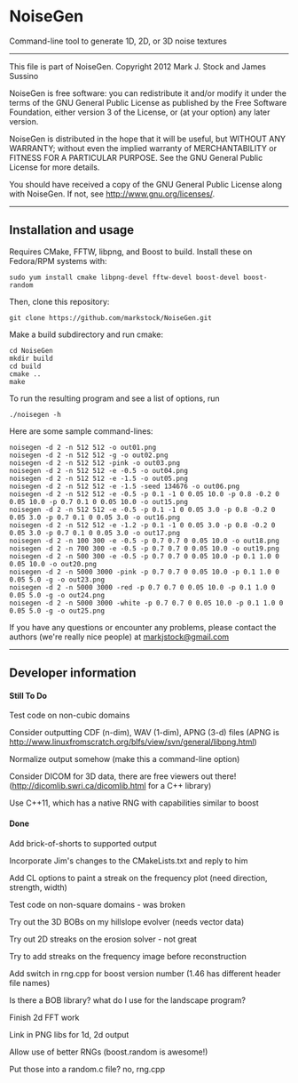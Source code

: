 # NoiseGen
Command-line tool to generate 1D, 2D, or 3D noise textures

----------------------------------------------

This file is part of NoiseGen.
Copyright 2012 Mark J. Stock and James Sussino

NoiseGen is free software: you can redistribute it and/or modify
it under the terms of the GNU General Public License as published by
the Free Software Foundation, either version 3 of the License, or
(at your option) any later version.

NoiseGen is distributed in the hope that it will be useful,
but WITHOUT ANY WARRANTY; without even the implied warranty of
MERCHANTABILITY or FITNESS FOR A PARTICULAR PURPOSE.  See the
GNU General Public License for more details.

You should have received a copy of the GNU General Public License
along with NoiseGen.  If not, see <http://www.gnu.org/licenses/>.

----------------------------------------------

## Installation and usage

Requires CMake, FFTW, libpng, and Boost to build. Install these on Fedora/RPM systems with:

    sudo yum install cmake libpng-devel fftw-devel boost-devel boost-random

Then, clone this repository:

    git clone https://github.com/markstock/NoiseGen.git

Make a build subdirectory and run cmake:

    cd NoiseGen
    mkdir build
    cd build
    cmake ..
    make

To run the resulting program and see a list of options, run

    ./noisegen -h

Here are some sample command-lines:

    noisegen -d 2 -n 512 512 -o out01.png
    noisegen -d 2 -n 512 512 -g -o out02.png
    noisegen -d 2 -n 512 512 -pink -o out03.png
    noisegen -d 2 -n 512 512 -e -0.5 -o out04.png
    noisegen -d 2 -n 512 512 -e -1.5 -o out05.png
    noisegen -d 2 -n 512 512 -e -1.5 -seed 134676 -o out06.png
    noisegen -d 2 -n 512 512 -e -0.5 -p 0.1 -1 0 0.05 10.0 -p 0.8 -0.2 0 0.05 10.0 -p 0.7 0.1 0 0.05 10.0 -o out15.png
    noisegen -d 2 -n 512 512 -e -0.5 -p 0.1 -1 0 0.05 3.0 -p 0.8 -0.2 0 0.05 3.0 -p 0.7 0.1 0 0.05 3.0 -o out16.png
    noisegen -d 2 -n 512 512 -e -1.2 -p 0.1 -1 0 0.05 3.0 -p 0.8 -0.2 0 0.05 3.0 -p 0.7 0.1 0 0.05 3.0 -o out17.png
    noisegen -d 2 -n 100 300 -e -0.5 -p 0.7 0.7 0 0.05 10.0 -o out18.png
    noisegen -d 2 -n 700 300 -e -0.5 -p 0.7 0.7 0 0.05 10.0 -o out19.png
    noisegen -d 2 -n 500 300 -e -0.5 -p 0.7 0.7 0 0.05 10.0 -p 0.1 1.0 0 0.05 10.0 -o out20.png
    noisegen -d 2 -n 5000 3000 -pink -p 0.7 0.7 0 0.05 10.0 -p 0.1 1.0 0 0.05 5.0 -g -o out23.png
    noisegen -d 2 -n 5000 3000 -red -p 0.7 0.7 0 0.05 10.0 -p 0.1 1.0 0 0.05 5.0 -g -o out24.png
    noisegen -d 2 -n 5000 3000 -white -p 0.7 0.7 0 0.05 10.0 -p 0.1 1.0 0 0.05 5.0 -g -o out25.png

If you have any questions or encounter any problems, please contact
the authors (we're really nice people) at markjstock@gmail.com


----------------------------------------------

## Developer information

#### Still To Do

Test code on non-cubic domains

Consider outputting CDF (n-dim), WAV (1-dim), APNG (3-d) files
  (APNG is http://www.linuxfromscratch.org/blfs/view/svn/general/libpng.html)

Normalize output somehow (make this a command-line option)

Consider DICOM for 3D data, there are free viewers out there!
  (http://dicomlib.swri.ca/dicomlib.html for a C++ library)

Use C++11, which has a native RNG with capabilities similar to boost

#### Done

Add brick-of-shorts to supported output

Incorporate Jim's changes to the CMakeLists.txt and reply to him

Add CL options to paint a streak on the frequency plot (need direction, strength, width)

Test code on non-square domains - was broken

Try out the 3D BOBs on my hillslope evolver (needs vector data)

Try out 2D streaks on the erosion solver - not great

Try to add streaks on the frequency image before reconstruction

Add switch in rng.cpp for boost version number (1.46 has different header file names)

Is there a BOB library? what do I use for the landscape program?

Finish 2d FFT work

Link in PNG libs for 1d, 2d output

Allow use of better RNGs (boost.random is awesome!)

Put those into a random.c file? no, rng.cpp


